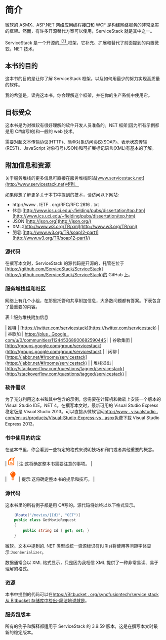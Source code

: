 # 简介

微软的 ASMX、ASP.NET 网络应用编程接口和 WCF 是构建网络服务的非常坚实的框架。然而，有许多开源替代方案可以使用，ServiceStack 就是其中之一。

ServiceStack 是一个开源的[<sup>【1】</sup>](SS_0016.xhtml#_ftn1)框架，它补充、扩展和替代了前面提到的内置微软。NET 技术。

## 本书的目的

这本书的目的是让你了解 ServiceStack 框架，以及如何用最少的努力实现高质量的软件。

我的希望是，读完这本书，你会理解这个框架，并在你的生产系统中使用它。

## 目标受众

这本书是为对微软有很好理解的软件开发人员准备的。NET 框架(因为所有示例都是用 C#编写的)和一般的 web 技术。

需要对超文本传输协议(HTTP)、简单对象访问协议(SOAP)、表示状态传输(REST)、JavaScript 对象符号(JSON)和可扩展标记语言(XML)有基本的了解。

## 附加信息和资源

关于服务堆栈的更多信息可直接在服务堆栈网站[www.servicestack.net](http://www.servicestack.net)找到。

如果你想了解更多关于本书中提到的技术，请访问以下网站:

*   http://www . IETF . org/RFC/RFC 2616 . txt
*   休息:[http://www.ics.uci.edu/~fielding/pubs/dissertation/top.htm](http://www.ics.uci.edu/~fielding/pubs/dissertation/top.htm)
*   JSON:[http://json.org](http://json.org/)
*   XML:[http://www.w3.org/TR/xml](http://www.w3.org/TR/xml)
*   肥皂:[http://www.w3.org/TR/soap12-part1](http://www.w3.org/TR/soap12-part1/)

### 源代码

在撰写本文时，ServiceStack 的源代码是开源的，托管在位于[https://github.com/ServiceStack/ServiceStack](https://github.com/ServiceStack/ServiceStack)的 GitHub 上。

### 服务堆栈组和社区

网络上有几个小组，在那里托管和共享附加信息，大多数问题都有答案。下表包含了最重要的内容。

表 1:服务堆栈附加信息

| 推特 | [https://twitter.com/servicestack](https://twitter.com/servicestack) |
| 谷歌加 | [https://plus . Google . com/u/0/communities/112445368900682590445](https://plus.google.com/u/0/communities/112445368900682590445) |
| 谷歌集团 | [http://groups.google.com/group/servicestack](http://groups.google.com/group/servicestack) |
| 闲聊 | [https://jabbr.net/#/rooms/servicestack](https://jabbr.net/#/rooms/servicestack) |
| 堆栈溢出 | [http://stackoverflow.com/questions/tagged/servicestack](http://stackoverflow.com/questions/tagged/servicestack) |

### 软件需求

为了充分利用这本书和其中包含的示例，您需要在计算机和微软上安装一个版本的 Visual Studio IDE。NET 4。在撰写本文时，最新可用的 Visual Studio Express 稳定版是 Visual Studio 2013。可以直接从微软官网[http://www . visualstudio . com/en-us/products/Visual-Studio-Express-vs . aspx](http://www.visualstudio.com/en-us/products/visual-studio-express-vs.aspx)免费下载 Visual Studio Express 2013。

### 书中使用的约定

在这本书里，你会看到一些特定的格式来说明技巧和窍门或者其他重要的概念。

| ![](img/note.png) | 注:这将确定整本书需要注意的事项。 |

| ![](img/tip.png) | 提示:这将确定整本书的提示和技巧。 |

### 源代码

这本书里的所有例子都是用 C#写的。源代码将始终以以下格式显示。

```cs
    [Route("/movies/{Id}", "GET")]
    public class GetMovieRequest
    {
        public string Id { get; set; }
    }

```

微软。文本中提到的. NET 类型或统一资源标识符(URIs)将使用等间距字体显示:`JsonSerializer`。

数据通常会以 XML 格式显示，只是因为我相信 XML 提供了一种非常易读、易于理解的格式。

### 资源

本书中提到的代码可以在[https://Bitbucket . org/syncfusiontech/service stack 从 Bitbucket 存储库中检出-简洁地说就是](https://bitbucket.org/syncfusiontech/servicestack-succinctly)。

### 服务包版本

所有的例子和解释都适用于 ServiceStack 的 3.9.59 版本，这是在撰写本文时最新的稳定版本。
